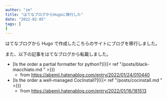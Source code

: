 ```yaml
---
author: "im"
title: "はてなブログからHugoに移行した"
date: "2022-02-05"
tags: [
]
---
```

はてなブログから Hugo で作成したこちらのサイトにブログを移行しました。

また、以下の記事をはてなブログから転載しました。

- [Is the order a partial formatter for python?]({{< ref "/posts/black-macchiato.md " >}})
    - from https://abemii.hatenablog.com/entry/2022/01/24/010440
- [Is the order a well-managed CocInstall?]({{< ref "/posts/cocinstall.md " >}})
    - from https://abemii.hatenablog.com/entry/2022/01/16/181513
